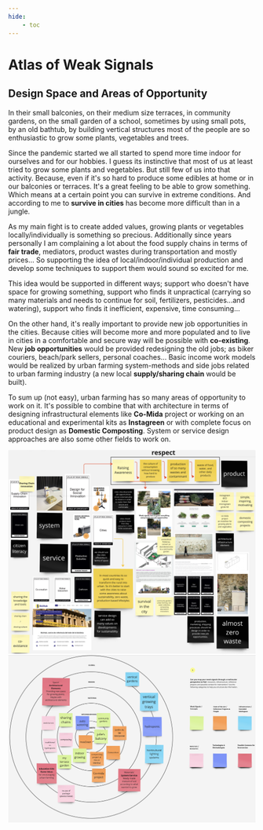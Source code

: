 ```yaml
---
hide:
    - toc
---
```


# Atlas of Weak Signals

## **Design Space and Areas of Opportunity**

In their small balconies, on their medium size terraces, in community gardens, on the small garden of a school, sometimes by using small pots, by an old bathtub, by building vertical structures most of the people are so enthusiastic to grow some plants, vegetables and trees.

Since the pandemic started we all started to spend more time indoor for ourselves and for our hobbies. I guess its instinctive that most of us at least tried to grow some plants and vegetables. But still few of us into that activity. Because, even if it's so hard to produce some edibles at home or in our balconies or terraces. It's a great feeling to be able to grow something. Which means at a certain point you can survive in extreme conditions. And according to me to **survive in cities** has become more difficult than in a jungle.

As my main fight is to create added values, growing plants or vegetables locally/individually is something so precious. Additionally since years personally I am complaining a lot about the food supply chains in terms of **fair trade**, mediators, product wastes during transportation and mostly prices... So supporting the idea of local/indoor/individual production and develop some techniques to support them would sound so excited for me.

This idea would be supported in different ways; support who doesn't have space for growing something, support who finds it unpractical (carrying so many materials and needs to continue for soil, fertilizers, pesticides...and watering), support who finds it inefficient, expensive, time consuming...

On the other hand, it's really important to provide new job opportunities in the cities. Because cities will become more and more populated and to live in cities in a comfortable and secure way will be possible with **co-existing**.  New **job opportunities** would be provided redesigning the old jobs; as biker couriers, beach/park sellers, personal coaches... Basic income work models would be realized by urban farming system-methods and side jobs related to urban farming industry (a new local **supply/sharing chain** would be built).

To sum up (not easy), urban farming has so many areas of opportunity to work on it. It's possible to combine that with architecture in terms of designing infrastructural elements like **Co-Mida** project or working on an educational and experimental kits as **Instagreen** or with complete focus on product design as **Domestic Composting**. System or service design approaches are also some other fields to work on.

![](../images/designspace2.jpg)
![](../images/signals.jpg)
